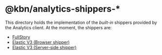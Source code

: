 # @kbn/analytics-shippers-*

This directory holds the implementation of the _built-in_ shippers provided by the Analytics client. At the moment, the shippers are:

* [FullStory](./fullstory/README.md)
* [Elastic V3 (Browser shipper)](./elastic_v3/browser/README.md)
* [Elastic V3 (Server-side shipper)](./elastic_v3/server/README.md)
